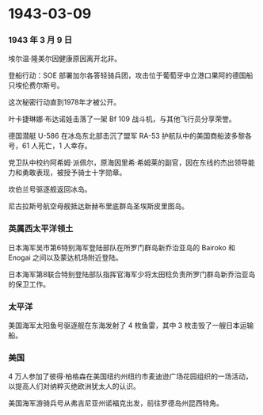 # 1943-03-09

### 1943 年 3 月 9 日

埃尔温·隆美尔因健康原因离开北非。

登船行动：SOE
部署加尔各答轻骑兵团，攻击位于葡萄牙中立港口果阿的德国船只埃伦费尔斯号。

这次秘密行动直到1978年才被公开。

叶卡捷琳娜·布达诺娃击落了一架 Bf 109 战斗机，与其他飞行员分享荣誉。

德国潜艇 U-586 在冰岛东北部击沉了盟军 RA-53
护航队中的美国商船波多黎各号，61 人死亡，1 人幸存。

党卫队中校约阿希姆·派佩尔，原海因里希·希姆莱的副官，因在东线的杰出领导能力和勇敢表现，被授予骑士十字勋章。

坎伯兰号驱逐舰返回冰岛。

尼古拉斯号航空母舰抵达新赫布里底群岛圣埃斯皮里图岛。

### 英属西太平洋领土

日本海军吴市第6特别海军登陆部队在所罗门群岛新乔治亚岛的 Bairoko 和
Enogai 之间以及蒙达机场附近登陆。

日本海军第8联合特别登陆部队指挥官海军少将太田稔负责所罗门群岛新乔治亚岛的保卫工作。

### 太平洋

美国海军太阳鱼号驱逐舰在东海发射了 4 枚鱼雷，其中 3
枚击毁了一艘日本运输船。

### 美国

4
万人参加了彼得·柏格森在美国纽约州纽约市麦迪逊广场花园组织的一场活动，以提高人们对纳粹灭绝欧洲犹太人的认识。

美国海军游骑兵号从弗吉尼亚州诺福克出发，前往罗德岛州昆西特角。